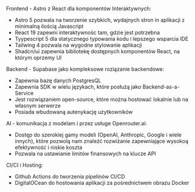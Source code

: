 Frontend - Astro z React dla komponentów Interaktywnych:
- Astro 5 pozwala na tworzenie szybkich, wydajnych stron in aplikacji z minimalną ilością Javascript
- React 19 zapewni interaktywnośc tam, gdzie jest potrzebna
- Tyypescript 5 dla statycznego typowania kodu i lepszego wsparcia IDE
- Tailwing 4 pozwala na wygodne stylowanie aplikacji
- Shadcn/ui zapewnia bibliotekę dostępnych komponentów React, na którym oprzemy UI

Backend - Supabase jako kompleksowe roziązanie backendowe:
- Zapewnia bazę danych PostgresQL
- Zapewnia SDK w wielu językach, które posłużą jako Backend-as-a-Service
- Jest rozwiązaniem open-source, które można hostować lokalnie lub na własnym serwerze
- Posiada wbudowaną autenykację uzytkowników

AI - komunikacja z modelam i przez usługe Openrouter.ai:
- Dostęp do szerokiej gamy modeli (OpenAI, Anthropic, Google i wiele innych), które pozwolą nam znaleźć rozwiżanie zapewniające wysokoą efektywność i niskie koszta
- Pozwala na ustawianie limitów finansowych na klucze API

CI/CI i Hosting:
- Github Actions do tworzenia pipelinów CI/CD
- DigitalOCean do hostowania aplikacji za pośrednictwem obrazu Docker